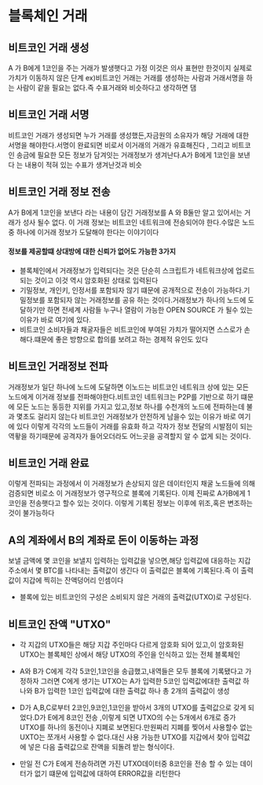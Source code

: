 # 블록체인 거래

## 비트코인 거래 생성
A 가 B에게 1코인을 주는 거래가 발생햇다고 가정
이것은 의사 표현만 한것이지 실제로 가치가 이동하지 않은 단계
ex)비트코인 거래는 거래를 생성하는 사람과 거래서명을 하는 사람이 같을 필요는 없다.즉  수표거래와 비슷하다고 생각하면 댐 
## 비트코인 거래 서명
비트코인 거래가 생성되면 누가 거래를 생성했든,자금원의 소유자가 해당 거래에 대한 서명을 해야한다.서명이 완료되면 비로서 이거래의 거래가 유효해진다 , 그리고 비트코인 송금에 필요한 모든 정보가 담겨잇는 거래정보가 생겨난다.A가 B에게 1코인을 보낸다 는 내용이 적혀 있는 수표가 생겨난것과 비슷
## 비트코인 거래 정보 전송
A가 B에게 1코인을 보낸다 라는 내용이 담긴 거래정보를 A 와 B둘만 알고 있어서는 거래가 성사 될수 없다. 이 거래 정보는 비트코인 네트워크에 전송되어야 한다.수많은 노드중 하나에 이거래 정보가 도달해야 한다는 이야기이다

#### 정보를 제공할떄 상대방에 대한 신뢰가 없어도 가능한 3가지
- 블록체인에서 거래정보가 입력되다는 것은 단순히 스크립트가 네트워크상에 업로드 되는 것이고 이것 역시 암호화된 상태로 입력된다
- 기밀정보, 개인키, 인정서를 포함되자 않기 떄문에 공개적으로 전송이 가능하다.기밀정보를 포함되자 않는 거래정보를 공유 하는 것이다.거래정보가 하나의 노드에 도달하기만 하면 전세계 사람들 누구나 열람이 가능한 OPEN SOURCE 가 될수 있는이유가 바로 여기에 있다.
- 비트코인 소비자들과 채굴자들은 비트코인에 부여된 가치가 떨어지면 스스로가 손해다.떄문에 좋은 방향으로 합의를 보려고 하는 경제적 유인도 있다


## 비트코인 거래정보 전파
거래정보가 일단 하나에 노드에 도달하면 이노드는 비트코인 네트워크 상에 있는 모든 노드에게 이거래 정보를 전파해야한다.비트코인 네트워크는 P2P를 기반으로 하기 떄문에 모든 노드는 동등한 지위를 가지고 있고,정보 하나를 수천개의 노드에 전파하는데 불과 몇초도 걸리지 않는다
비트코인 거래정보가 안전하게 남을수 있는 이유가 바로 여기에 있다 이렇게 각각의 노드들이 거래를 유효화 하고 각자가 정보 전달의 시발점이 되는 역홯을 하기때문에 공격자가 들어오더라도 어느곳을 공격할지 알 수 없게 되는 것이다.

## 비트코인 거래 완료

이렇게 전파되는 과정에서 이 거래정보가 손상되지 않은 데이터인지 채굴 노드들에 의해 검증되면 비로소 이 거래정보가 영구적으로 블록에 기록된다. 이제 진짜로 A가B에게 1코인을 전송햇다고 할수 있는 것이다. 이렇게 기록된 정보는 이후에 위조,혹은 변조하는 것이 불가능하다

## A의 계좌에서 B의 계좌로 돈이 이동하는 과정
보낼 금액에 몇 코인을 보낼지 입력하는 입력값을 넣으면,해당 입력값에 대응하는 지갑 주소에서 몇 BTC를 나타내는 출력값이 생긴다 이 출력값은 블록에 기록된다.즉 이 출력값이 지갑에 찍히는 잔액덩어리 인셈이다
- 블록에 있는 비트코인의 구성은 소비되지 않은 거래의 출력값(UTXO)로 구성된다.
## 비트코인 잔액 "UTXO"

- 각 지갑의 UTXO들은 해당 지갑 주인마다 다르게 암호화 되어 있고,이 암호화된 UTXO는 블록체인 상에서 해당 UTXO의 주인을 인식하고 있는 전체 블록체인

- A와 B가 C에게 각각 5코인,1코인을 송급했고,내역들은 모두 블록에 기록됐다고 가정하자
그러면 C에게 생기는 UTXO는 A가 입력한 5코인 입력값에대한 출력값 하나와 B가 입력한 1코인 입력값에 대한 출력값 하나 총 2개의 출력값이 생성

- D가 A,B,C로부터 2코인,9코인,1코인을 받아서 3개의 UTXO를 출력값으로 갖게 되었다.D가 E에게 8코인 전송 ,이렇게 되면 UTXO의 수는 5개에서 6개로 증가 UTXO를 하나의 동전이나 지폐로 보면된다.만원짜리 지폐를 찢어서 사용할수 없는 UXTO는 쪼개서 사용할 수 없다.대신 사용 가능한 UTXO를 지갑에서 찾아 입력값에 넣은 다음 출력값으로 잔액을 되돌려 받는 형식이다.
- 만일 전 C가 E에게 전송하려면 가진 UTXO데이터중 8코인을 전송 할 수 있는 데이터가 없기 떄문에 입력값에 대하여 ERROR값을 리턴한다

